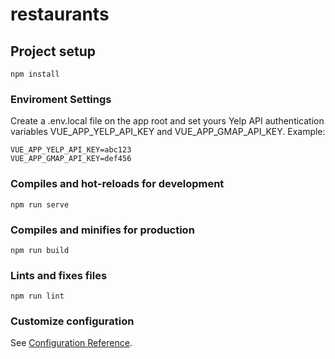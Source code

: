 # restaurants

## Project setup
```
npm install
```

### Enviroment Settings
Create a .env.local file on the app root and set yours Yelp API authentication variables VUE_APP_YELP_API_KEY and VUE_APP_GMAP_API_KEY.
Example:
```
VUE_APP_YELP_API_KEY=abc123
VUE_APP_GMAP_API_KEY=def456
```

### Compiles and hot-reloads for development
```
npm run serve
```

### Compiles and minifies for production
```
npm run build
```

### Lints and fixes files
```
npm run lint
```

### Customize configuration
See [Configuration Reference](https://cli.vuejs.org/config/).
